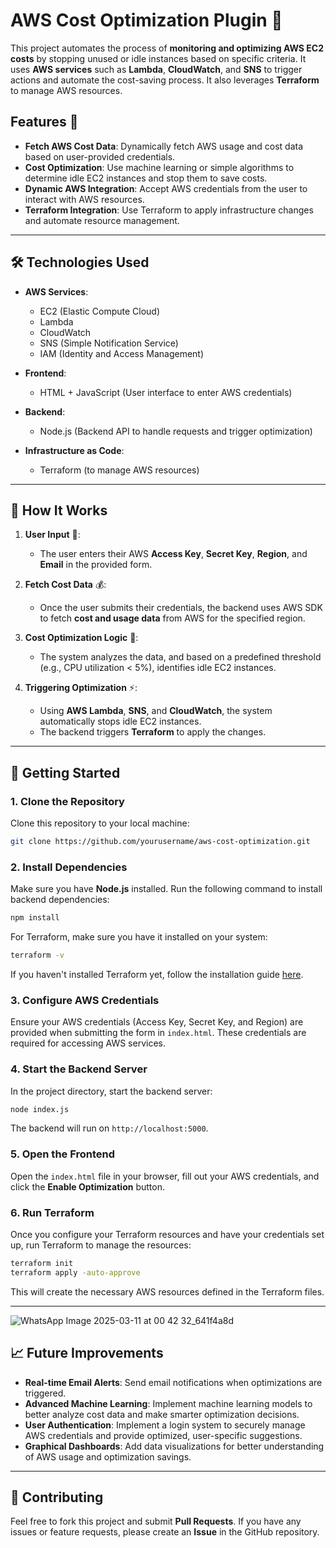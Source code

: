 # AWS Cost Optimization Plugin 🚀

This project automates the process of **monitoring and optimizing AWS EC2 costs** by stopping unused or idle instances based on specific criteria. It uses **AWS services** such as **Lambda**, **CloudWatch**, and **SNS** to trigger actions and automate the cost-saving process. It also leverages **Terraform** to manage AWS resources.

## Features 🌟
- **Fetch AWS Cost Data**: Dynamically fetch AWS usage and cost data based on user-provided credentials.
- **Cost Optimization**: Use machine learning or simple algorithms to determine idle EC2 instances and stop them to save costs.
- **Dynamic AWS Integration**: Accept AWS credentials from the user to interact with AWS resources.
- **Terraform Integration**: Use Terraform to apply infrastructure changes and automate resource management.

---

## 🛠️ Technologies Used

- **AWS Services**:
  - EC2 (Elastic Compute Cloud)
  - Lambda
  - CloudWatch
  - SNS (Simple Notification Service)
  - IAM (Identity and Access Management)
  
- **Frontend**: 
  - HTML + JavaScript (User interface to enter AWS credentials)
  
- **Backend**:
  - Node.js (Backend API to handle requests and trigger optimization)

- **Infrastructure as Code**: 
  - Terraform (to manage AWS resources)

---

## 🚀 How It Works

1. **User Input** 📝: 
   - The user enters their AWS **Access Key**, **Secret Key**, **Region**, and **Email** in the provided form.
   
2. **Fetch Cost Data** 💰:
   - Once the user submits their credentials, the backend uses AWS SDK to fetch **cost and usage data** from AWS for the specified region.

3. **Cost Optimization Logic** 🤖:
   - The system analyzes the data, and based on a predefined threshold (e.g., CPU utilization < 5%), identifies idle EC2 instances.

4. **Triggering Optimization** ⚡:
   - Using **AWS Lambda**, **SNS**, and **CloudWatch**, the system automatically stops idle EC2 instances.
   - The backend triggers **Terraform** to apply the changes.

---

## 🏁 Getting Started

### 1. Clone the Repository

Clone this repository to your local machine:

```bash
git clone https://github.com/yourusername/aws-cost-optimization.git
```

### 2. Install Dependencies

Make sure you have **Node.js** installed. Run the following command to install backend dependencies:

```bash
npm install
```

For Terraform, make sure you have it installed on your system:

```bash
terraform -v
```

If you haven't installed Terraform yet, follow the installation guide [here](https://www.terraform.io/downloads.html).

### 3. Configure AWS Credentials

Ensure your AWS credentials (Access Key, Secret Key, and Region) are provided when submitting the form in `index.html`. These credentials are required for accessing AWS services.

### 4. Start the Backend Server

In the project directory, start the backend server:

```bash
node index.js
```

The backend will run on `http://localhost:5000`.

### 5. Open the Frontend

Open the `index.html` file in your browser, fill out your AWS credentials, and click the **Enable Optimization** button.

### 6. Run Terraform

Once you configure your Terraform resources and have your credentials set up, run Terraform to manage the resources:

```bash
terraform init
terraform apply -auto-approve
```

This will create the necessary AWS resources defined in the Terraform files.

---
![WhatsApp Image 2025-03-11 at 00 42 32_641f4a8d](https://github.com/user-attachments/assets/629132f1-056f-4c0b-b49c-73b6dabb5f63)



## 📈 Future Improvements
- **Real-time Email Alerts**: Send email notifications when optimizations are triggered.
- **Advanced Machine Learning**: Implement machine learning models to better analyze cost data and make smarter optimization decisions.
- **User Authentication**: Implement a login system to securely manage AWS credentials and provide optimized, user-specific suggestions.
- **Graphical Dashboards**: Add data visualizations for better understanding of AWS usage and optimization savings.

---

## 🤝 Contributing

Feel free to fork this project and submit **Pull Requests**. If you have any issues or feature requests, please create an **Issue** in the GitHub repository.
